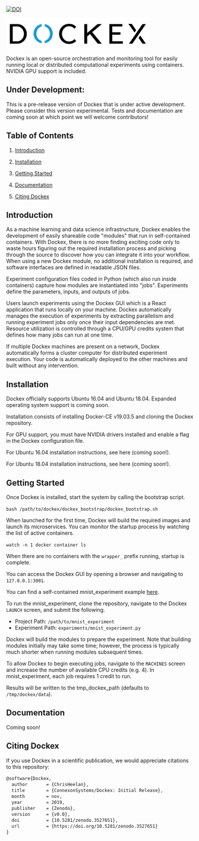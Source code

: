 [![DOI](https://zenodo.org/badge/219467652.svg)](https://zenodo.org/badge/latestdoi/219467652)

![Alt text](docs/img/dockex_black.svg)

Dockex is an open-source orchestration and monitoring tool for easily running local or distributed computational experiments 
using containers. NVIDIA GPU support is included.

## Under Development:

This is a pre-release version of Dockex that is under active development. Please consider this version experimental. 
Tests and documentation are coming soon at which point we will welcome contributors!

## Table of Contents

1. [Introduction](#Introduction)

2. [Installation](#Installation)

3. [Getting Started](#GettingStarted)

4. [Documentation](#Documentation)

5. [Citing Dockex](#CitingDockex)  

<a name="Introduction"></a>
## Introduction

As a machine learning and data science infrastructure, Dockex enables the development of easily shareable code 
"modules" that run in self-contained containers. With Dockex, there is no more finding exciting code only to 
waste hours figuring out the required installation process and picking through the source to discover how you can 
integrate it into your workflow. When using a new Dockex module, no additional installation is required, and software 
interfaces are defined in readable JSON files.

Experiment configuration files coded in Python (which also run inside containers) capture how modules are 
instantiated into "jobs". Experiments define the parameters, inputs, and outputs of jobs.

Users launch experiments using the Dockex GUI which is a React application that runs locally on your machine. Dockex 
automatically manages the execution of experiments by extracting parallelism and running experiment jobs only once 
their input dependencies are met. Resource utilization is controlled through a CPU/GPU credits system that defines how 
many jobs can run at one time.  

If multiple Dockex machines are present on a network, Dockex automatically 
forms a cluster computer for distributed experiment execution. Your code is automatically deployed to the other 
machines and built without any intervention.

<a name="Installation"></a>
## Installation

Dockex officially supports Ubuntu 16.04 and Ubuntu 18.04. Expanded operating system support is coming soon.

Installation consists of installing Docker-CE v19.03.5 and cloning the Dockex repository. 

For GPU support, you must have NVIDIA drivers installed and enable a flag in the Dockex configuration file.

For Ubuntu 16.04 installation instructions, see here (coming soon!).

For Ubuntu 18.04 installation instructions, see here (coming soon!). 

<a name="GettingStarted"></a>
## Getting Started

Once Dockex is installed, start the system by calling the bootstrap script.

```bash /path/to/dockex/dockex_bootstrap/dockex_bootstrap.sh```

When launched for the first time, Dockex will build the required images and launch its microservices. You can 
monitor the startup process by watching the list of active containers.

```watch -n 1 docker container ls```

When there are no containers with the ```wrapper_``` prefix running, startup is complete.

You can access the Dockex GUI by opening a browser and navigating to ```127.0.0.1:3001```.

You can find a self-contained mnist_experiment example [here](https://github.com/ChrisHeelan/mnist_experiment).

To run the mnist_experiment, clone the repository, navigate to the Dockex ```LAUNCH``` screen, and submit the following.

* Project Path: ```/path/to/mnist_experiment```
* Experiment Path: ```experiments/mnist_experiment.py```

Dockex will build the modules to prepare the experiment. Note that building modules initially may take some 
time; however, the process is typically much shorter when running modules subsequent times.

To allow Dockex to begin executing jobs, navigate to the ```MACHINES``` screen and increase the number of available CPU 
credits (e.g. 4). In mnist_experiment, each job requires 1 credit to run.

Results will be written to the tmp_dockex_path (defaults to ```/tmp/dockex/data```).

<a name="Documentation"></a>
## Documentation

Coming soon!

<a name="CitingDockex"></a>
## Citing Dockex

If you use Dockex in a scientific publication, we would appreciate citations to this repository: 

```
@software{Dockex,
  author       = {ChrisHeelan},
  title        = {ConnexonSystems/Dockex: Initial Release},
  month        = nov,
  year         = 2019,
  publisher    = {Zenodo},
  version      = {v0.0},
  doi          = {10.5281/zenodo.3527651},
  url          = {https://doi.org/10.5281/zenodo.3527651}
}
```
